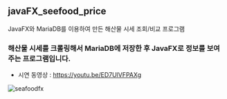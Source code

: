 ## javaFX_seefood_price
JavaFX와 MariaDB를 이용하여 만든 해산물 시세 조회/비교 프로그램

### 해산물 시세를 크롤링해서 MariaDB에 저장한 후 JavaFX로 정보를 보여주는 프로그램입니다.
 - 시연 동영상 : https://youtu.be/ED7UlVFPAXg

![seafoodfx](https://user-images.githubusercontent.com/63338121/109480162-8c3b3f00-7abe-11eb-9ece-5ee67a7db624.png)
